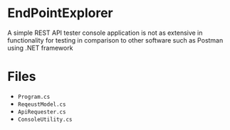 # EndPointExplorer

A simple REST API tester console application is not as extensive in functionality for testing in comparison to other software such as Postman using .NET framework

# Files

* `Program.cs` 
* `ReqeustModel.cs`
* `ApiRequester.cs`
* `ConsoleUtility.cs`
